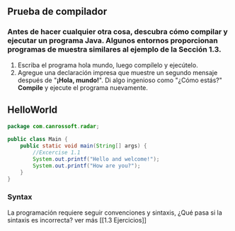 ## Prueba de compilador
### Antes de hacer cualquier otra cosa, descubra cómo compilar y ejecutar un programa Java. Algunos entornos proporcionan programas de muestra similares al ejemplo de la Sección 1.3.

1. Escriba el programa hola mundo, luego compílelo y ejecútelo.
2. Agregue una declaración impresa que muestre un segundo mensaje después de "**¡Hola, mundo!**". Di algo ingenioso como "¿Cómo estás?" **Compile** y ejecute el programa nuevamente.
## HelloWorld
```java
package com.canrossoft.radar;  
  
public class Main {  
    public static void main(String[] args) {  
        //Excercise 1.1  
        System.out.printf("Hello and welcome!");  
        System.out.printf("How are you?");  
    }  
}
```

### Syntax
La programación requiere seguir convenciones y sintaxis, ¿Qué pasa si la sintaxis es incorrecta? ver más [[1.3 Ejercicios]]
